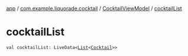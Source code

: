[app](../../index.md) / [com.example.liquorade.cocktail](../index.md) / [CocktailViewModel](index.md) / [cocktailList](./cocktail-list.md)

# cocktailList

`val cocktailList: LiveData<`[`List`](https://kotlinlang.org/api/latest/jvm/stdlib/kotlin.collections/-list/index.html)`<`[`Cocktail`](../../com.example.liquorade.domain/-cocktail/index.md)`>>`